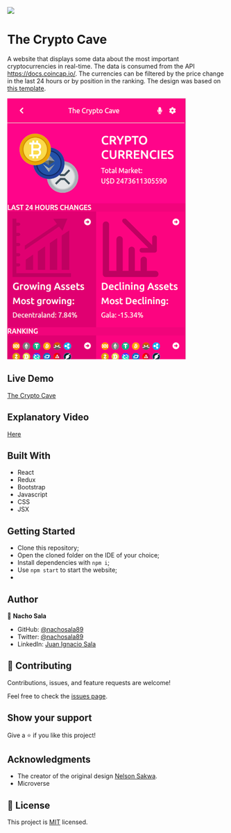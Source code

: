 ![](https://img.shields.io/badge/Microverse-blueviolet)

# The Crypto Cave 

A website that displays some data about the most important cryptocurrencies in real-time. The data is consumed from the API https://docs.coincap.io/. The currencies can be filtered by the price change in the last 24 hours or by position in the ranking. The design was based on [this template](https://www.behance.net/gallery/31579789/Ballhead-App-(Free-PSDs)).

![screenshot](./screenshot.png)

## Live Demo

[The Crypto Cave](https://thecryptocave.netlify.app/)

## Explanatory Video

[Here](https://www.loom.com/share/44149658d99144b7ae7f65e7f662a4c8)

## Built With

- React
- Redux
- Bootstrap 
- Javascript
- CSS
- JSX

## Getting Started

- Clone this repository;
- Open the cloned folder on the IDE of your choice;
- Install dependencies with `npm i`;
- Use `npm start` to start the website;
- 
## Author

👤 **Nacho Sala**

- GitHub: [@nachosala89](https://github.com/nachosala89)
- Twitter: [@nachosala89](https://twitter.com/nachosala89)
- LinkedIn: [Juan Ignacio Sala](https://www.linkedin.com/in/nacho-sala)

## 🤝 Contributing

Contributions, issues, and feature requests are welcome!

Feel free to check the [issues page](../../issues/).

## Show your support

Give a ⭐️ if you like this project!

## Acknowledgments

- The creator of the original design [Nelson Sakwa](https://www.behance.net/sakwadesignstudio).
- Microverse

## 📝 License

This project is [MIT](./MIT.md) licensed.

